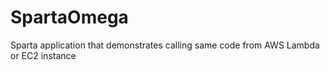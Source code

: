 # SpartaOmega
Sparta application that demonstrates calling same code from AWS Lambda or EC2 instance

